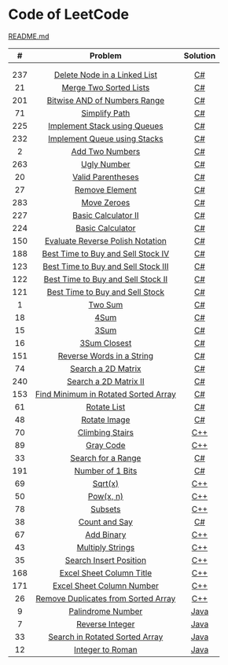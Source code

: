 # Code of LeetCode

[README.md](https://github.com/lygithub/leetcode/blob/master/README.md)

| # | Problem | Solution |
|:-:| :-----: | :------: |
|  | []() | []() |
|  | []() | []() |
| 237 | [Delete Node in a Linked List](https://leetcode.com/problems/delete-node-in-a-linked-list/) | [C#](https://github.com/lygithub/leetcode/blob/master/DeleteNodeInLinkedList.cs) |
| 21 | [Merge Two Sorted Lists](https://leetcode.com/problems/merge-two-sorted-lists/) | [C#](https://github.com/lygithub/leetcode/blob/master/MergeTwoSortedLists.cs) |
| 201 | [Bitwise AND of Numbers Range](https://leetcode.com/problems/bitwise-and-of-numbers-range/) | [C#](https://github.com/lygithub/leetcode/blob/master/BitwiseAndNumbersRange.cs) |
| 71 | [Simplify Path](https://leetcode.com/problems/simplify-path/) | [C#](https://github.com/lygithub/leetcode/blob/master/SimplifyPath.cs) |
| 225 | [Implement Stack using Queues](https://leetcode.com/problems/implement-stack-using-queues/) | [C#](https://github.com/lygithub/leetcode/blob/master/ImplementStackUsingQueues.cs) |
| 232 | [Implement Queue using Stacks](https://leetcode.com/problems/implement-queue-using-stacks/) | [C#](https://github.com/lygithub/leetcode/blob/master/ImplementQueueUsingStacks.cs) |
| 2 | [Add Two Numbers](https://leetcode.com/problems/add-two-numbers/) | [C#](https://github.com/lygithub/leetcode/blob/master/AddTwoNumbers.cs) |
| 263 | [Ugly Number](https://leetcode.com/problems/ugly-number/) | [C#](https://github.com/lygithub/leetcode/blob/master/UglyNumber.cs) |
| 20 | [Valid Parentheses](https://leetcode.com/problems/valid-parentheses/) | [C#](https://github.com/lygithub/leetcode/blob/master/ValidParentheses.cs) |
| 27 | [Remove Element](https://leetcode.com/problems/remove-element/) | [C#](https://github.com/lygithub/leetcode/blob/master/RemoveElement.cs) |
| 283 | [Move Zeroes](https://leetcode.com/problems/move-zeroes/) | [C#](https://github.com/lygithub/leetcode/blob/master/MoveZeroes.cs) |
| 227 | [Basic Calculator II](https://leetcode.com/problems/basic-calculator-ii/) | [C#](https://github.com/lygithub/leetcode/blob/master/BasicCalculatorII.cs) |
| 224 | [Basic Calculator](https://leetcode.com/problems/basic-calculator/) | [C#](https://github.com/lygithub/leetcode/blob/master/BasicCalculator.cs) |
| 150 | [Evaluate Reverse Polish Notation](https://leetcode.com/problems/evaluate-reverse-polish-notation/) | [C#](https://github.com/lygithub/leetcode/blob/master/EvaluateReversePolishNotation.cs) |
| 188 | [Best Time to Buy and Sell Stock IV](https://leetcode.com/problems/best-time-to-buy-and-sell-stock-iv/) | [C#](https://github.com/lygithub/leetcode/blob/master/BestTimeBuyAndSellStockIV.cs) |
| 123 | [Best Time to Buy and Sell Stock III](https://leetcode.com/problems/best-time-to-buy-and-sell-stock-iii/) | [C#](https://github.com/lygithub/leetcode/blob/master/BestTimeBuyAndSellStockIII.cs) |
| 122 | [Best Time to Buy and Sell Stock II](https://leetcode.com/problems/best-time-to-buy-and-sell-stock-ii/) | [C#](https://github.com/lygithub/leetcode/blob/master/BestTimeBuyAndSellStockII.cs) |
| 121 | [Best Time to Buy and Sell Stock](https://leetcode.com/problems/best-time-to-buy-and-sell-stock/) | [C#](https://github.com/lygithub/leetcode/blob/master/BestTimeBuyAndSellStock.cs) |
| 1 | [Two Sum](https://leetcode.com/problems/two-sum/) | [C#](https://github.com/lygithub/leetcode/blob/master/TwoSum.cs) |
| 18 | [4Sum](https://leetcode.com/problems/4sum/) | [C#](https://github.com/lygithub/leetcode/blob/master/4Sum.cs) |
| 15 | [3Sum](https://leetcode.com/problems/3sum/) | [C#](https://github.com/lygithub/leetcode/blob/master/3Sum.cs) |
| 16 | [3Sum Closest](https://leetcode.com/problems/3sum-closest/) | [C#](https://github.com/lygithub/leetcode/blob/master/3SumClosest.cs) |
| 151 | [Reverse Words in a String](https://leetcode.com/problems/reverse-words-in-a-string/) | [C#](https://github.com/lygithub/leetcode/blob/master/ReverseWordsInString.cs) |
| 74 | [Search a 2D Matrix](https://leetcode.com/problems/search-a-2d-matrix/) | [C#](https://github.com/lygithub/leetcode/blob/master/Search2DMatrix.cs) |
| 240 | [Search a 2D Matrix II](https://leetcode.com/problems/search-a-2d-matrix-ii/) | [C#](https://github.com/lygithub/leetcode/blob/master/Search2DMatrixII.cs) |
| 153 | [Find Minimum in Rotated Sorted Array](https://leetcode.com/problems/find-minimum-in-rotated-sorted-array/) | [C#](https://github.com/lygithub/leetcode/blob/master/FindMinimumInRotatedSortedArray.cs) |
| 61 | [Rotate List](https://leetcode.com/problems/rotate-list/) | [C#](https://github.com/lygithub/leetcode/blob/master/RotateList.cs) |
| 48 | [Rotate Image](https://leetcode.com/problems/rotate-image/) | [C#](https://github.com/lygithub/leetcode/blob/master/RotateImage.cs) |
| 70 | [Climbing Stairs](https://leetcode.com/problems/climbing-stairs/) | [C++](https://github.com/lygithub/leetcode/blob/master/ClimbingStairs.cpp) |
| 89 | [Gray Code](https://leetcode.com/problems/gray-code/) | [C++](https://github.com/lygithub/leetcode/blob/master/GrayCode.cpp) |
| 33 | [Search for a Range](https://leetcode.com/problems/search-for-a-range/) | [C#](https://github.com/lygithub/leetcode/blob/master/SearchForARangecs) |
| 191 | [Number of 1 Bits](https://leetcode.com/problems/number-of-1-bits/) | [C#](https://github.com/lygithub/leetcode/blob/master/NumberOf1Bits.cs) |
| 69 | [Sqrt(x)](https://leetcode.com/problems/sqrtx/) | [C++](https://github.com/lygithub/leetcode/blob/master/SqrtX.cpp) |
| 50 | [Pow(x, n)](https://leetcode.com/problems/powx-n/) | [C++](https://github.com/lygithub/leetcode/blob/master/PowXN.cpp) |
| 78 | [Subsets](https://leetcode.com/problems/subsets/) | [C++](https://github.com/lygithub/leetcode/blob/master/Subsets.cpp) |
| 38 | [Count and Say](https://leetcode.com/problems/count-and-say/) | [C#](https://github.com/lygithub/leetcode/blob/master/CountAndSay.cs) |
| 67 | [Add Binary](https://leetcode.com/problems/add-binary/) | [C++](https://github.com/lygithub/leetcode/blob/master/AddBinary.cpp) |
| 43 | [Multiply Strings](https://leetcode.com/problems/multiply-strings/) | [C++](https://github.com/lygithub/leetcode/blob/master/MultiplyStrings.cpp) |
| 35 | [Search Insert Position](https://leetcode.com/problems/search-insert-position/) | [C++](https://github.com/lygithub/leetcode/blob/master/SearchInsertPosition.cpp) |
| 168 | [Excel Sheet Column Title](https://leetcode.com/problems/excel-sheet-column-title/) | [C++](https://github.com/lygithub/leetcode/blob/master/ExcelSheetColumnTitle.cpp) |
| 171 | [Excel Sheet Column Number](https://leetcode.com/problems/excel-sheet-column-number/) | [C++](https://github.com/lygithub/leetcode/blob/master/ExcelSheetColumnNumber.cpp) |
| 26 | [Remove Duplicates from Sorted Array](https://leetcode.com/problems/remove-duplicates-from-sorted-array/) | [C++](https://github.com/lygithub/leetcode/blob/master/RemoveDuplicatesFromSortedArray.cpp) |
| 9 | [Palindrome Number](https://leetcode.com/problems/palindrome-number/) | [Java](https://github.com/lygithub/leetcode/blob/master/PalindromeNumber.java) |
| 7 | [Reverse Integer ](https://leetcode.com/problems/reverse-integer/) | [Java](https://github.com/lygithub/leetcode/blob/master/ReverseInteger.java) |
| 33 | [Search in Rotated Sorted Array](https://leetcode.com/problems/search-in-rotated-sorted-array/) | [Java](https://github.com/lygithub/leetcode/blob/master/SearchInRotatedSortedArray.java) |
| 12 | [Integer to Roman](https://leetcode.com/problems/integer-to-roman/) | [Java](https://github.com/lygithub/leetcode/blob/master/IntegerToRoman.java) |
